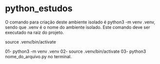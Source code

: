 # python_estudos

O comando para criação deste ambiente isolado é python3 -m venv .venv, sendo que .venv é o nome do ambiente isolado. Este comando deve ser executado na raiz do projeto.

source .venv/bin/activate


01- python3 -m venv .venv
02- source .venv/bin/activate
03- python3 nome_do_arquivo.py no terminal.